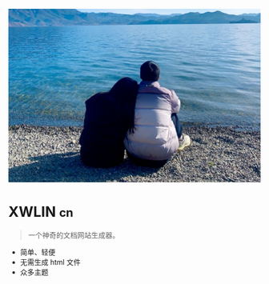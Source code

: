 <!-- _coverpage.md -->

![logo](media/avatar.png)

# XWLIN <small>cn</small>

> 一个神奇的文档网站生成器。

- 简单、轻便
- 无需生成 html 文件
- 众多主题
  